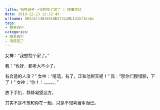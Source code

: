 ```yaml
---
title: 搞笑段子->我想找个家了 | 糗事百科
date: 2019-12-23 12:32:43
urlname: 091c6444038926b9f32a9b1d35f16a6c
tags: 
- 糗事百科
categories:
- 糗事百科
- 搞笑段子
---
```

女神：“我想找个家了。”

我：“也好，都老大不小了。

有合适的人没？” 女神：“嘻嘻，有了，正和他聊天呢！” 我：“那你们慢慢聊，下了！” 女神：“你！！。。。。。。”

放下手机，静静凝望远方。

其实不是不想和你在一起，只是不想喜当爹而已。


